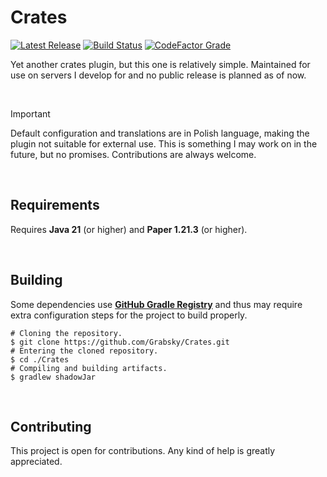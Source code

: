 # Crates
[![Latest Release](https://img.shields.io/badge/dynamic/json?url=https%3A%2F%2Fapi.github.com%2Frepos%2FGrabsky%2FCrates%2Freleases%2Flatest&query=tag_name&logo=gradle&style=for-the-badge&label=%20&labelColor=%231C2128&color=%23454F5A)](https://github.com/Grabsky/Crates/releases/latest)
[![Build Status](https://img.shields.io/github/actions/workflow/status/Grabsky/Crates/gradle.yml?style=for-the-badge&logo=github&logoColor=white&label=%20)](https://github.com/Grabsky/Crates/actions)
[![CodeFactor Grade](https://img.shields.io/codefactor/grade/github/Grabsky/Crates/main?style=for-the-badge&logo=codefactor&logoColor=white&label=%20)](https://www.codefactor.io/repository/github/grabsky/crates)

Yet another crates plugin, but this one is relatively simple. Maintained for use on servers I develop for and no public release is planned as of now.

<br />

> [!IMPORTANT]
> Default configuration and translations are in Polish language, making the plugin not suitable for external use. This is something I may work on in the future, but no promises. Contributions are always welcome.

<br />

## Requirements
Requires **Java 21** (or higher) and **Paper 1.21.3** (or higher).

<br />

## Building
Some dependencies use **[GitHub Gradle Registry](https://docs.github.com/en/packages/working-with-a-github-packages-registry/working-with-the-gradle-registry)** and thus may require extra configuration steps for the project to build properly.

```shell
# Cloning the repository.
$ git clone https://github.com/Grabsky/Crates.git
# Entering the cloned repository.
$ cd ./Crates
# Compiling and building artifacts.
$ gradlew shadowJar
```

<br />

## Contributing
This project is open for contributions. Any kind of help is greatly appreciated.